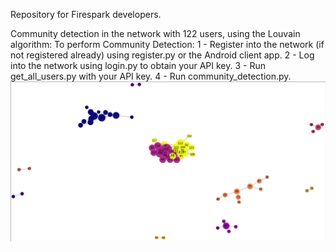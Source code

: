 Repository for Firespark developers.

Community detection in the network with 122 users, using the Louvain algorithm:
To perform Community Detection:
    1 - Register into the network (if not registered already) using register.py or the Android client app.
    2 - Log into the network using login.py to obtain your API key.
    3 - Run get_all_users.py with your API key.
    4 - Run community_detection.py.
![alt text](community3.png)
